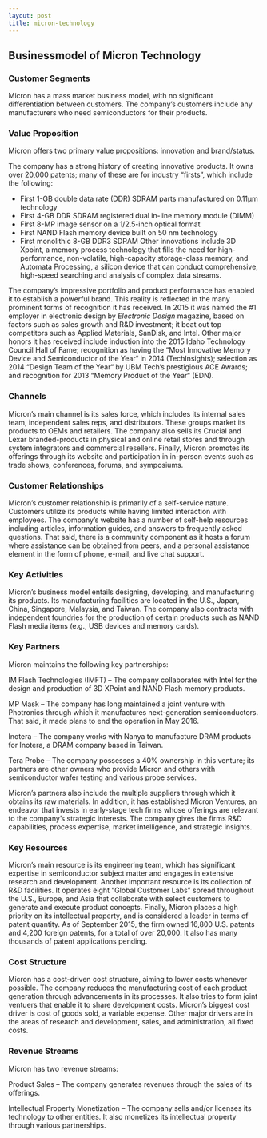 ```yaml
---
layout: post
title: micron-technology
---
```


Businessmodel of Micron Technology
-----------------------------------

### Customer Segments

Micron has a mass market business model, with no significant differentiation between customers. The company’s customers include any manufacturers who need semiconductors for their products.

### Value Proposition

Micron offers two primary value propositions: innovation and brand/status.

The company has a strong history of creating innovative products. It owns over 20,000 patents; many of these are for industry “firsts”, which include the following:

 * First 1-GB double data rate (DDR) SDRAM parts manufactured on 0.11µm technology
* First 4-GB DDR SDRAM registered dual in-line memory module (DIMM)
* First 8-MP image sensor on a 1/2.5-inch optical format
* First NAND Flash memory device built on 50 nm technology
* First monolithic 8-GB DDR3 SDRAM
 Other innovations include 3D Xpoint, a memory process technology that fills the need for high-performance, non-volatile, high-capacity storage-class memory, and Automata Processing, a silicon device that can conduct comprehensive, high-speed searching and analysis of complex data streams.

The company’s impressive portfolio and product performance has enabled it to establish a powerful brand. This reality is reflected in the many prominent forms of recognition it has received. In 2015 it was named the #1 employer in electronic design by *Electronic Design* magazine, based on factors such as sales growth and R&D investment; it beat out top competitors such as Applied Materials, SanDisk, and Intel. Other major honors it has received include induction into the 2015 Idaho Technology Council Hall of Fame; recognition as having the “Most Innovative Memory Device and Semiconductor of the Year“ in 2014 (TechInsights); selection as 2014 “Design Team of the Year“ by UBM Tech’s prestigious ACE Awards; and recognition for 2013 “Memory Product of the Year“ (EDN).

### Channels

Micron’s main channel is its sales force, which includes its internal sales team, independent sales reps, and distributors. These groups market its products to OEMs and retailers. The company also sells its Crucial and Lexar branded-products in physical and online retail stores and through system integrators and commercial resellers. Finally, Micron promotes its offerings through its website and participation in in-person events such as trade shows, conferences, forums, and symposiums.

### Customer Relationships

Micron’s customer relationship is primarily of a self-service nature. Customers utilize its products while having limited interaction with employees. The company’s website has a number of self-help resources including articles, information guides, and answers to frequently asked questions. That said, there is a community component as it hosts a forum where assistance can be obtained from peers, and a personal assistance element in the form of phone, e-mail, and live chat support.

### Key Activities

Micron’s business model entails designing, developing, and manufacturing its products. Its manufacturing facilities are located in the U.S., Japan, China, Singapore, Malaysia, and Taiwan. The company also contracts with independent foundries for the production of certain products such as NAND Flash media items (e.g., USB devices and memory cards).

### Key Partners

Micron maintains the following key partnerships:

IM Flash Technologies (IMFT) – The company collaborates with Intel for the design and production of 3D XPoint and NAND Flash memory products.

MP Mask – The company has long maintained a joint venture with Photronics through which it manufactures next-generation semiconductors. That said, it made plans to end the operation in May 2016.

Inotera – The company works with Nanya to manufacture DRAM products for Inotera, a DRAM company based in Taiwan.

Tera Probe – The company possesses a 40% ownership in this venture; its partners are other owners who provide Micron and others with semiconductor wafer testing and various probe services.

Micron’s partners also include the multiple suppliers through which it obtains its raw materials. In addition, it has established Micron Ventures, an endeavor that invests in early-stage tech firms whose offerings are relevant to the company’s strategic interests. The company gives the firms R&D capabilities, process expertise, market intelligence, and strategic insights.

### Key Resources

Micron’s main resource is its engineering team, which has significant expertise in semiconductor subject matter and engages in extensive research and development. Another important resource is its collection of R&D facilities. It operates eight “Global Customer Labs” spread throughout the U.S., Europe, and Asia that collaborate with select customers to generate and execute product concepts. Finally, Micron places a high priority on its intellectual property, and is considered a leader in terms of patent quantity. As of September 2015, the firm owned 16,800 U.S. patents and 4,200 foreign patents, for a total of over 20,000. It also has many thousands of patent applications pending.

### Cost Structure

Micron has a cost-driven cost structure, aiming to lower costs whenever possible. The company reduces the manufacturing cost of each product generation through advancements in its processes. It also tries to form joint ventuers that enable it to share development costs. Micron’s biggest cost driver is cost of goods sold, a variable expense. Other major drivers are in the areas of research and development, sales, and administration, all fixed costs.

### Revenue Streams

Micron has two revenue streams:

Product Sales – The company generates revenues through the sales of its offerings.

Intellectual Property Monetization – The company sells and/or licenses its technology to other entities. It also monetizes its intellectual property through various partnerships.
